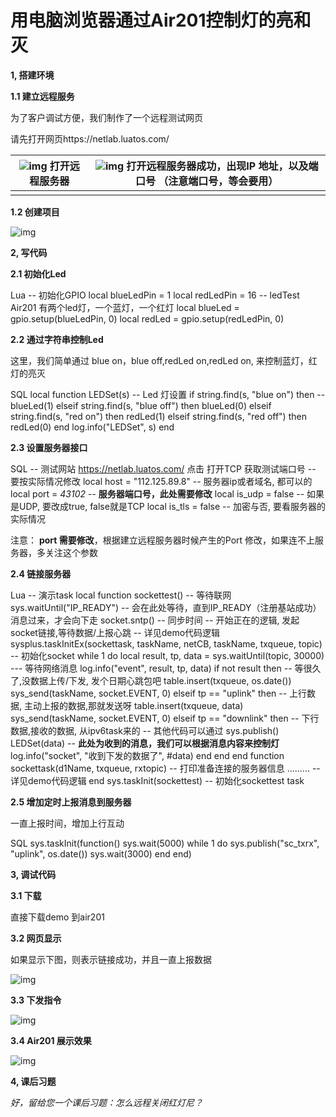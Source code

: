 # 用电脑浏览器通过Air201控制灯的亮和灭
**1, 搭建环境**

**1.1 建立远程服务**

为了客户调试方便，我们制作了一个远程测试网页

请先打开网页https://netlab.luatos.com/

| ![img](file:///C:\Users\梁健\AppData\Local\Temp\ksohtml21480\wps19.jpg) 打开远程服务器 | ![img](file:///C:\Users\梁健\AppData\Local\Temp\ksohtml21480\wps20.jpg) 打开远程服务器成功，出现IP 地址，以及端口号      （注意端口号，等会要用） |
| ------------------------------------------------------------ | ------------------------------------------------------------ |
|                                                              |                                                              |

**1.2 创建项目**

![img](file:///C:\Users\梁健\AppData\Local\Temp\ksohtml21480\wps21.jpg) 

**2, 写代码**

**2.1 初始化Led**

Lua -- 初始化GPIO local blueLedPin = 1 local redLedPin = 16  -- ledTest  Air201 有两个led灯，一个蓝灯，一个红灯 local blueLed = gpio.setup(blueLedPin, 0) local redLed = gpio.setup(redLedPin, 0) 

**2.2 通过字符串控制Led**

这里，我们简单通过 blue on，blue off,redLed on,redLed on, 来控制蓝灯，红灯的亮灭

SQL local function LEDSet(s)   -- Led 灯设置     if string.find(s, "blue on") then  --      blueLed(1)   elseif string.find(s, "blue off") then       blueLed(0)   elseif  string.find(s, "red on") then     redLed(1)   elseif  string.find(s, "red off") then     redLed(0)   end   log.info("LEDSet", s) end 

**2.3 设置服务器接口**

SQL -- 测试网站 https://netlab.luatos.com/ 点击 打开TCP 获取测试端口号 -- 要按实际情况修改 local host = "112.125.89.8" -- 服务器ip或者域名, 都可以的 local port = *43102*     -- **服务器端口号，此处需要修改** local is_udp = false     -- 如果是UDP, 要改成true, false就是TCP local is_tls = false     -- 加密与否, 要看服务器的实际情况

注意： **port 需要修改**，根据建立远程服务器时候产生的Port 修改，如果连不上服务器，多关注这个参数

**2.4  链接服务器**

Lua -- 演示task local function sockettest()   -- 等待联网   sys.waitUntil("IP_READY")  -- 会在此处等待，直到IP_READY（注册基站成功）消息过来，才会向下走    socket.sntp()  --  同步时间    -- 开始正在的逻辑, 发起socket链接,等待数据/上报心跳   -- 详见demo代码逻辑   sysplus.taskInitEx(sockettask, taskName, netCB, taskName, txqueue, topic) -- 初始化socket   while 1 do        local result, tp, data = sys.waitUntil(topic, 30000)    --- 等待网络消息     log.info("event", result, tp, data)     if not result then       -- 等很久了,没数据上传/下发, 发个日期心跳包吧       table.insert(txqueue, os.date())       sys_send(taskName, socket.EVENT, 0)     elseif tp == "uplink" then       -- 上行数据, 主动上报的数据,那就发送呀       table.insert(txqueue, data)       sys_send(taskName, socket.EVENT, 0)     elseif tp == "downlink" then       -- 下行数据,接收的数据, 从ipv6task来的       -- 其他代码可以通过 sys.publish()       LEDSet(data)         -- **此处为收到的消息，我们可以根据消息内容来控制灯**       log.info("socket", "收到下发的数据了", #data)     end   end end  function sockettask(d1Name, txqueue, rxtopic)   -- 打印准备连接的服务器信息   .........  -- 详见demo代码逻辑 end sys.taskInit(sockettest)  -- 初始化sockettest task

**2.5 增加定时上报消息到服务器**

一直上报时间，增加上行互动

SQL sys.taskInit(function()   sys.wait(5000)   while 1 do     sys.publish("sc_txrx", "uplink", os.date())     sys.wait(3000)   end end)

**3, 调试代码**

**3.1  下载**

 直接下载demo 到air201

**3.2  网页显示**

如果显示下图，则表示链接成功，并且一直上报数据

![img](file:///C:\Users\梁健\AppData\Local\Temp\ksohtml21480\wps22.jpg) 

**3.3  下发指令**

![img](file:///C:\Users\梁健\AppData\Local\Temp\ksohtml21480\wps23.jpg) 

**3.4  Air201 展示效果**

![img](file:///C:\Users\梁健\AppData\Local\Temp\ksohtml21480\wps24.png) 

**4, 课后习题**

*好，留给您一个课后习题：怎么远程关闭红灯尼？*

 
